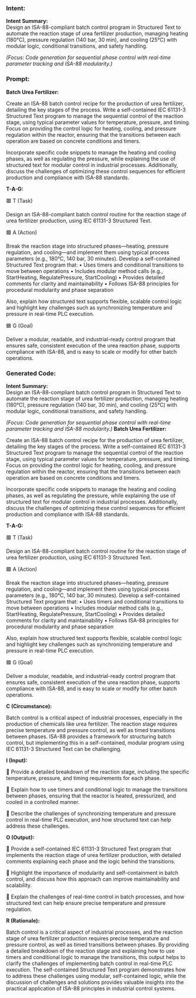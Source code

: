 ### Intent:
**Intent Summary:**  
Design an ISA-88-compliant batch control program in Structured Text to automate the reaction stage of urea fertilizer production, managing heating (180°C), pressure regulation (140 bar, 30 min), and cooling (25°C) with modular logic, conditional transitions, and safety handling.  

*(Focus: Code generation for sequential phase control with real-time parameter tracking and ISA-88 modularity.)*

### Prompt:
**Batch Urea Fertilizer:**

Create an ISA-88 batch control recipe for the production of urea fertilizer, detailing the key stages of the process. Write a self-contained IEC 61131-3 Structured Text program to manage the sequential control of the reaction stage, using typical parameter values for temperature, pressure, and timing. Focus on providing the control logic for heating, cooling, and pressure regulation within the reactor, ensuring that the transitions between each operation are based on concrete conditions and timers.

Incorporate specific code snippets to manage the heating and cooling phases, as well as regulating the pressure, while explaining the use of structured text for modular control in industrial processes. Additionally, discuss the challenges of optimizing these control sequences for efficient production and compliance with ISA-88 standards.

**T-A-G:**

🟥 T (Task)

Design an ISA-88-compliant batch control routine for the reaction stage of urea fertilizer production, using IEC 61131-3 Structured Text.

🟩 A (Action)

Break the reaction stage into structured phases—heating, pressure regulation, and cooling—and implement them using typical process parameters (e.g., 180°C, 140 bar, 30 minutes).
Develop a self-contained Structured Text program that:
	•	Uses timers and conditional transitions to move between operations
	•	Includes modular method calls (e.g., StartHeating, RegulatePressure, StartCooling)
	•	Provides detailed comments for clarity and maintainability
	•	Follows ISA-88 principles for procedural modularity and phase separation

Also, explain how structured text supports flexible, scalable control logic and highlight key challenges such as synchronizing temperature and pressure in real-time PLC execution.

🟦 G (Goal)

Deliver a modular, readable, and industrial-ready control program that ensures safe, consistent execution of the urea reaction phase, supports compliance with ISA-88, and is easy to scale or modify for other batch operations.

### Generated Code:
**Intent Summary:**  
Design an ISA-88-compliant batch control program in Structured Text to automate the reaction stage of urea fertilizer production, managing heating (180°C), pressure regulation (140 bar, 30 min), and cooling (25°C) with modular logic, conditional transitions, and safety handling.  

*(Focus: Code generation for sequential phase control with real-time parameter tracking and ISA-88 modularity.)*
**Batch Urea Fertilizer:**

Create an ISA-88 batch control recipe for the production of urea fertilizer, detailing the key stages of the process. Write a self-contained IEC 61131-3 Structured Text program to manage the sequential control of the reaction stage, using typical parameter values for temperature, pressure, and timing. Focus on providing the control logic for heating, cooling, and pressure regulation within the reactor, ensuring that the transitions between each operation are based on concrete conditions and timers.

Incorporate specific code snippets to manage the heating and cooling phases, as well as regulating the pressure, while explaining the use of structured text for modular control in industrial processes. Additionally, discuss the challenges of optimizing these control sequences for efficient production and compliance with ISA-88 standards.

**T-A-G:**

🟥 T (Task)

Design an ISA-88-compliant batch control routine for the reaction stage of urea fertilizer production, using IEC 61131-3 Structured Text.

🟩 A (Action)

Break the reaction stage into structured phases—heating, pressure regulation, and cooling—and implement them using typical process parameters (e.g., 180°C, 140 bar, 30 minutes).
Develop a self-contained Structured Text program that:
	•	Uses timers and conditional transitions to move between operations
	•	Includes modular method calls (e.g., StartHeating, RegulatePressure, StartCooling)
	•	Provides detailed comments for clarity and maintainability
	•	Follows ISA-88 principles for procedural modularity and phase separation

Also, explain how structured text supports flexible, scalable control logic and highlight key challenges such as synchronizing temperature and pressure in real-time PLC execution.

🟦 G (Goal)

Deliver a modular, readable, and industrial-ready control program that ensures safe, consistent execution of the urea reaction phase, supports compliance with ISA-88, and is easy to scale or modify for other batch operations.  

**C (Circumstance):**

Batch control is a critical aspect of industrial processes, especially in the production of chemicals like urea fertilizer. The reaction stage requires precise temperature and pressure control, as well as timed transitions between phases. ISA-88 provides a framework for structuring batch control, but implementing this in a self-contained, modular program using IEC 61131-3 Structured Text can be challenging.

**I (Input):**

🔹	Provide a detailed breakdown of the reaction stage, including the specific temperature, pressure, and timing requirements for each phase.

🔹	Explain how to use timers and conditional logic to manage the transitions between phases, ensuring that the reactor is heated, pressurized, and cooled in a controlled manner.

🔹	Describe the challenges of synchronizing temperature and pressure control in real-time PLC execution, and how structured text can help address these challenges.

**O (Output):**

🔸	Provide a self-contained IEC 61131-3 Structured Text program that implements the reaction stage of urea fertilizer production, with detailed comments explaining each phase and the logic behind the transitions.

🔸	Highlight the importance of modularity and self-containment in batch control, and discuss how this approach can improve maintainability and scalability.

🔸	Explain the challenges of real-time control in batch processes, and how structured text can help ensure precise temperature and pressure regulation.

**R (Rationale):**

Batch control is a critical aspect of industrial processes, and the reaction stage of urea fertilizer production requires precise temperature and pressure control, as well as timed transitions between phases. By providing a detailed breakdown of the reaction stage and explaining how to use timers and conditional logic to manage the transitions, this output helps to clarify the challenges of implementing batch control in real-time PLC execution. The self-contained Structured Text program demonstrates how to address these challenges using modular, self-contained logic, while the discussion of challenges and solutions provides valuable insights into the practical application of ISA-88 principles in industrial control systems.

